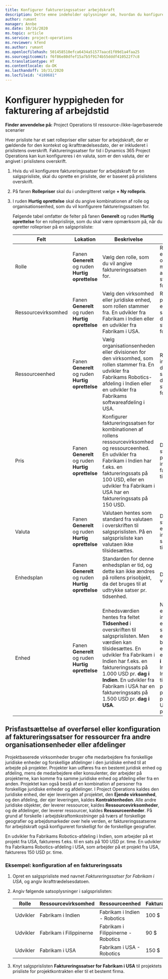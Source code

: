 ```yaml
---
title: Konfigurer faktureringssatser arbejdskraft
description: Dette emne indeholder oplysninger om, hvordan du konfigurerer faktureringssatser for arbejdskraft i Project Operations.
author: rumant
manager: Annbe
ms.date: 10/16/2020
ms.topic: article
ms.service: project-operations
ms.reviewer: kfend
ms.author: rumant
ms.openlocfilehash: 501458510efca6434a51577aacd1f09d1a4faa25
ms.sourcegitcommit: f6f86e80dfef15a7b5f9174b55dddf410522f7c8
ms.translationtype: HT
ms.contentlocale: da-DK
ms.lasthandoff: 10/31/2020
ms.locfileid: "4180681"
---
```

# <a name="set-up-labor-bill-rates"></a>Konfigurer hyppigheden for fakturering af arbejdstid

**Finder anvendelse på:** Project Operations til ressource-/ikke-lagerbaserede scenarier

Hver prisliste har et sæt rollepriser eller satser for arbejdskraft, der er gældende for den kontekst og ikrafttrædelsesdato, der er inkluderet i prislistens overskrift. Faktureringssatser for tid i Dynamics 365 Project Operations kan kun konfigureres i én valuta, som er den valuta, der er angivet i prislistens overskrift.

1. Hvis du vil konfigurere faktureringssatser for arbejdskraft for en salgsprisliste, skal du oprette en prisliste, der er baseret på prislistens overskrift. 
2. På fanen **Rollepriser** skal du i undergitteret vælge **+ Ny rollepris**. 
3. I ruden **Hurtig oprettelse** skal du angive kombinationen af rolle og organisationsenhed, som du vil konfigurere faktureringssatsen for.

   Følgende tabel omfatter de felter på fanen **Generelt** og ruden **Hurtig oprettelse** for en rolleprislinje, som du skal være opmærksom på, når du opretter rollepriser på en salgsprisliste:

    | Felt | Lokation | Beskrivelse | Downstream-virkning |
    | --- | --- | --- | --- |
    | Rolle | Fanen **Generelt** og ruden **Hurtig oprettelse** | Vælg den rolle, som du vil angive faktureringssatsen for. | Rollen på det indgående estimat eller den faktiske oplysning sammenholdelse med denne linje for at angive standardfaktureringssatsen for rollen. |
    | Ressourcevirksomhed | Fanen **Generelt** og ruden **Hurtig oprettelse** | Vælg den virksomhed eller juridiske enhed, som rollen stammer fra. En udvikler fra Fabrikam i Indien eller en udvikler fra Fabrikam i USA. | Ressourcevirksomheden på det indgående estimat eller den faktiske oplysning sammenholdelse med denne linje for at angive standardfaktureringssatsen for rollen. |
    | Ressourceenhed | Fanen **Generelt** og ruden **Hurtig oprettelse** | Vælg organisationsenheden eller divisionen for den virksomhed, som rollen stammer fra. En udvikler fra Fabrikams Robotics-afdeling i Indien eller en udvikler fra Fabrikams softwareafdeling i USA. | Ressourceenheden på det indgående estimat eller den faktiske oplysning sammenholdelse med denne linje for at angive standardfaktureringssatsen for rollen. |
    | Pris | Fanen **Generelt** og ruden **Hurtig oprettelse** | Konfigurer faktureringssatsen for kombinationen af rollens ressourcevirksomhed og ressourceenhed. En udvikler fra Fabrikam i Indien har f.eks. en faktureringssats på 100 USD, eller en udvikler fra Fabrikam i USA har en faktureringssats på 150 USD. | Denne pris er standardfaktureringssatsen pr. enhedspris for den indgående estimatlinje eller faktiske linje for tidstransaktionsklassen. |
    | Valuta | Fanen **Generelt** og ruden **Hurtig oprettelse**| Valutaen hentes som standard fra valutaen i overskriften til salgsprislisten. På en salgsprisliste kan valutaen ikke tilsidesættes. | Denne valutas er standardvalutaen pr. enhedspris for den indgående faktiske salgslinje for tidstransaktionsklassen. |
    | Enhedsplan | Fanen **Generelt** og ruden **Hurtig oprettelse** | Standarden for denne enhedsplan er tid, og dette kan ikke ændres på rollens prisobjekt, da det bruges til at udtrykke satser pr. tidsenhed. | Dette felt har ingen afledt virkning. |
    | Enhed | Fanen **Generelt** og ruden **Hurtig oprettelse** | Enhedsværdien hentes fra feltet **Tidsenhed** i overskriften til salgsprislisten. Men værdien kan tilsidesættes. En udvikler fra Fabrikam i Indien har f.eks. en faktureringssats på 1.000 USD pr. **dag i Indien**. En udvikler fra Fabrikam i USA har en faktureringssats på 1.500 USD pr. **dag i USA**. | Når standarderne for pr. enhed vises på en indgående estimatlinje eller en faktisk linje, bruger systemet systemet med enheder og konvertering i basisenheder til at beregne en pris pr. enhed. Estimatet er f.eks. arbejde i 10 **dage i Indien** for en udvikler fra Indien, og enheden dag i Indien er angivet til 10 timer. Når estimatlinjen prisfastsættes, beregner programmet enhedsprisen på estimatet som 1.000 USD/10 timer = 100 USD pr. time. |

## <a name="transfer-pricing-or-set-up-bill-rates-for-resources-from-other-organizational-units-or-divisions"></a>Prisfastsættelse af overførsel eller konfiguration af faktureringssatser for ressourcer fra andre organisationsenheder eller afdelinger 

Projektbaserede virksomheder bruger ofte medarbejdere fra forskellige juridiske enheder og forskellige afdelinger i den juridiske enhed til at arbejde på projekter. Projekter kan udføres fra en bestemt juridisk enhed og afdeling, mens de medarbejdere eller konsulenter, der arbejder på projekterne, kan komme fra samme juridiske enhed og afdeling eller fra en anden. Projektet kan også bestå af en kombination af personer fra forskellige juridiske enheder og afdelinger. I Project Operations kaldes den juridiske enhed, der ejer leveringen af projektet, den **Ejende virksomhed**, og den afdeling, der ejer leveringen, kaldes **Kontraktenheden**. Alle andre juridiske objekter, der leverer ressourcer, kaldes **Ressourcevirksomheder**, og de afdelinger, der leverer ressourcer, kaldes **Ressourceenheder**. På grund af forskelle i arbejdskraftomkostninger på tværs af forskellige geografier og arbejdsmarkeder over hele verden, er faktureringssatserne for arbejdskraft også konfigureret forskelligt for de forskellige geografier.

En udvikler fra Fabrikams Robotics-afdeling i Indien, som arbejder på et projekt fra USA, faktureres f.eks. til en sats på 100 USD pr. time. En udvikler fra Fabrikams Robotics-afdeling i USA, som arbejder på et projekt fra USA, faktureres 150 USD pr. time. 

### <a name="example-set-up-a-bill-rate"></a>Eksempel: konfiguration af en faktureringssats 

1. Opret en salgsprisliste med navnet *Faktureringssatser for Fabrikam i USA*, og angiv ikrafttrædelsesdatoen.
2. Angiv følgende satsoplysninger i salgsprislisten:

    | Rolle | Ressourcevirksomhed | Ressourceenhed | Fakturasats |
    | --- | --- | --- | --- |
    | Udvikler | Fabrikam i Indien | Fabrikam i Indien - Robotics | 100 $ |
    | Udvikler | Fabrikam i Filippinerne | Fabrikam i Filippinerne - Robotics | 90 $ |
    | Udvikler | Fabrikam i USA | Fabrikam i USA - Robotics | 150 $ |

3. Knyt salgsprislisten **Faktureringssatser for Fabrikam i USA** til projektets prisliste for projektkontrakten eller til et bestemt firma.
